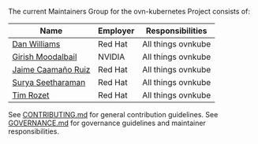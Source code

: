 The current Maintainers Group for the ovn-kubernetes Project consists of:

| Name | Employer | Responsibilities |
| ---- | -------- | ---------------- |
| [Dan Williams](https://github.com/dcbw) | Red Hat  | All things ovnkube |
| [Girish Moodalbail](https://github.com/girishmg) | NVIDIA | All things ovnkube |
| [Jaime Caamaño Ruiz](https://github.com/jcaamano) | Red Hat | All things ovnkube |
| [Surya Seetharaman](https://github.com/tssurya)   | Red Hat | All things ovnkube |
| [Tim Rozet](https://github.com/trozet)   | Red Hat | All things ovnkube |

See [CONTRIBUTING.md](./CONTRIBUTING.md) for general contribution guidelines.
See [GOVERNANCE.md](./GOVERNANCE.md) for governance guidelines and maintainer responsibilities.
